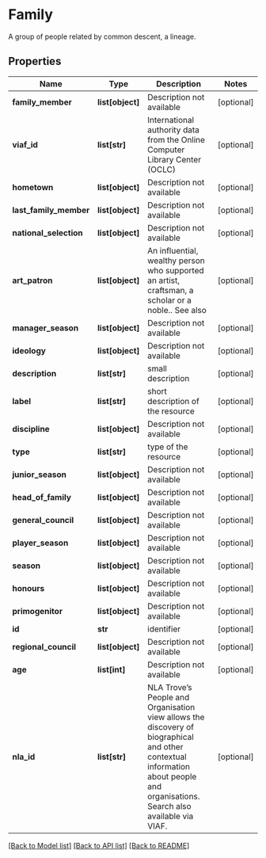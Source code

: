 # Family

A group of people related by common descent, a lineage.
## Properties
Name | Type | Description | Notes
------------ | ------------- | ------------- | -------------
**family_member** | **list[object]** | Description not available | [optional] 
**viaf_id** | **list[str]** | International authority data from the Online Computer Library Center (OCLC) | [optional] 
**hometown** | **list[object]** | Description not available | [optional] 
**last_family_member** | **list[object]** | Description not available | [optional] 
**national_selection** | **list[object]** | Description not available | [optional] 
**art_patron** | **list[object]** | An influential, wealthy person who supported an artist, craftsman, a scholar or a noble.. See also | [optional] 
**manager_season** | **list[object]** | Description not available | [optional] 
**ideology** | **list[object]** | Description not available | [optional] 
**description** | **list[str]** | small description | [optional] 
**label** | **list[str]** | short description of the resource | [optional] 
**discipline** | **list[object]** | Description not available | [optional] 
**type** | **list[str]** | type of the resource | [optional] 
**junior_season** | **list[object]** | Description not available | [optional] 
**head_of_family** | **list[object]** | Description not available | [optional] 
**general_council** | **list[object]** | Description not available | [optional] 
**player_season** | **list[object]** | Description not available | [optional] 
**season** | **list[object]** | Description not available | [optional] 
**honours** | **list[object]** | Description not available | [optional] 
**primogenitor** | **list[object]** | Description not available | [optional] 
**id** | **str** | identifier | [optional] 
**regional_council** | **list[object]** | Description not available | [optional] 
**age** | **list[int]** | Description not available | [optional] 
**nla_id** | **list[str]** | NLA Trove’s People and Organisation view allows the discovery of biographical and other contextual information about people and organisations. Search also available via VIAF. | [optional] 

[[Back to Model list]](../README.md#documentation-for-models) [[Back to API list]](../README.md#documentation-for-api-endpoints) [[Back to README]](../README.md)



